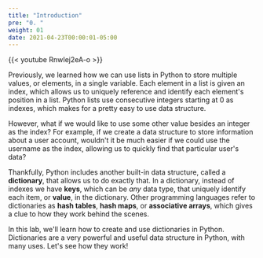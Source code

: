 ```yaml
---
title: "Introduction"
pre: "0. "
weight: 01
date: 2021-04-23T00:00:01-05:00
---
```


{{< youtube RnwIej2eA-o >}}

Previously, we learned how we can use lists in Python to store multiple values, or elements, in a single variable. Each element in a list is given an index, which allows us to uniquely reference and identify each element's position in a list. Python lists use consecutive integers starting at $0$ as indexes, which makes for a pretty easy to use data structure.

However, what if we would like to use some other value besides an integer as the index? For example, if we create a data structure to store information about a user account, wouldn't it be much easier if we could use the username as the index, allowing us to quickly find that particular user's data? 

Thankfully, Python includes another built-in data structure, called a **dictionary**, that allows us to do exactly that. In a dictionary, instead of indexes we have **keys**, which can be _any_ data type, that uniquely identify each item, or **value**, in the dictionary. Other programming languages refer to dictionaries as **hash tables**, **hash maps**, or **associative arrays**, which gives a clue to how they work behind the scenes.

In this lab, we'll learn how to create and use dictionaries in Python. Dictionaries are a very powerful and useful data structure in Python, with many uses. Let's see how they work!